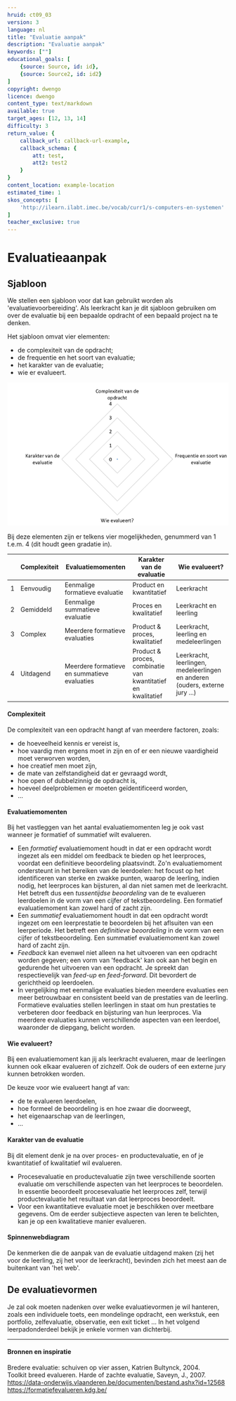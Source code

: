 ```yaml
---
hruid: ct09_03
version: 3
language: nl
title: "Evaluatie aanpak"
description: "Evaluatie aanpak"
keywords: [""]
educational_goals: [
    {source: Source, id: id}, 
    {source: Source2, id: id2}
]
copyright: dwengo
licence: dwengo
content_type: text/markdown
available: true
target_ages: [12, 13, 14]
difficulty: 3
return_value: {
    callback_url: callback-url-example,
    callback_schema: {
        att: test,
        att2: test2
    }
}
content_location: example-location
estimated_time: 1
skos_concepts: [
    'http://ilearn.ilabt.imec.be/vocab/curr1/s-computers-en-systemen'
]
teacher_exclusive: true
---
```


# Evaluatieaanpak

## Sjabloon

We stellen een sjabloon voor dat kan gebruikt worden als 'evaluatievoorbereiding'.
Als leerkracht kan je dit sjabloon gebruiken om over de evaluatie bij een bepaalde opdracht of een bepaald project na te denken.

Het sjabloon omvat vier elementen:<br>
- de complexiteit van de opdracht;
- de frequentie en het soort van evaluatie;
- het karakter van de evaluatie;
- wie er evalueert.
  
![Evaluatiesjabloon](embed/spindiagram.png)

Bij deze elementen zijn er telkens vier mogelijkheden, genummerd van 1 t.e.m. 4 (dit houdt geen gradatie in).


||Complexiteit|Evaluatiemomenten|Karakter van de evaluatie|Wie evalueert?|
|--|------------|-----------------|----------------------|--------------|
|1|Eenvoudig|Eenmalige formatieve evaluatie|Product en kwantitatief|Leerkracht|
|2|Gemiddeld|Eenmalige summatieve evaluatie|Proces en kwalitatief|Leerkracht en leerling|
|3|Complex|Meerdere formatieve evaluaties|Product & proces, kwalitatief|Leerkracht, leerling en medeleerlingen|
|4|Uitdagend|Meerdere formatieve en summatieve evaluaties|Product & proces, combinatie van kwantitatief en kwalitatief|Leerkracht, leerlingen, medeleerlingen en anderen (ouders, externe jury ...)|

#### Complexiteit

De complexiteit van een opdracht hangt af van meerdere factoren, zoals:<br>
- de hoeveelheid kennis er vereist is,
- hoe vaardig men ergens moet in zijn en of er een nieuwe vaardigheid moet verworven worden,
- hoe creatief men moet zijn,
- de mate van zelfstandigheid dat er gevraagd wordt,
- hoe open of dubbelzinnig de opdracht is,
- hoeveel deelproblemen er moeten geïdentificeerd worden,
- ...

  
#### Evaluatiemomenten

Bij het vastleggen van het aantal evaluatiemomenten leg je ook vast wanneer je formatief of summatief wilt evalueren.

- Een *formatief* evaluatiemoment houdt in dat er een opdracht wordt ingezet als een middel om feedback te bieden op het leerproces, voordat een definitieve beoordeling plaatsvindt. Zo'n evaluatiemoment ondersteunt in het bereiken van de leerdoelen: het focust op het identificeren van sterke en zwakke punten, waarop de leerling, indien nodig, het leerproces kan bijsturen, al dan niet samen met de leerkracht. Het betreft dus een *tussentijdse beoordeling* van de te evalueren leerdoelen in de vorm van een cijfer of tekstbeoordeling. Een formatief evaluatiemoment  kan zowel hard of zacht zijn. 
- Een *summatief* evaluatiemoment houdt in dat een opdracht wordt ingezet om een leerprestatie te beoordelen bij het aflsuiten van een leerperiode. Het betreft een *definitieve beoordeling* in de vorm van een cijfer of tekstbeoordeling. Een summatief evaluatiemoment kan zowel hard of zacht zijn.  
- *Feedback* kan evenwel niet alleen na het uitvoeren van een opdracht worden gegeven; een vorm van 'feedback' kan ook aan het begin en gedurende het uitvoeren van een opdracht. Je spreekt dan respectievelijk van *feed-up* en *feed-forward*. Dit bevordert de gerichtheid op leerdoelen. 
- In vergelijking met eenmalige evaluaties bieden meerdere evaluaties een meer betrouwbaar en consistent beeld van de prestaties van de leerling. Formatieve evaluaties stellen leerlingen in staat om hun prestaties te verbeteren door feedback en bijsturing van hun leerproces. Via meerdere evaluaties kunnen verschillende aspecten van een leerdoel, waaronder de diepgang, belicht worden.


#### Wie evalueert?

Bij een evaluatiemoment kan jij als leerkracht evalueren, maar de leerlingen kunnen ook elkaar evalueren of zichzelf. Ook de ouders of een externe jury kunnen betrokken worden. 

De keuze voor wie evalueert hangt af van:<br>
- de te evalueren leerdoelen,
- hoe formeel de beoordeling is en hoe zwaar die doorweegt,
- het eigenaarschap van de leerlingen,
-  ...


#### Karakter van de evaluatie

Bij dit element denk je na over proces- en productevaluatie, en of je kwantitatief of kwalitatief wil evalueren.<br>
- Procesevaluatie en productevaluatie zijn twee verschillende soorten evaluatie om verschillende aspecten van het leerproces te beoordelen. In essentie beoordeelt procesevaluatie het leerproces zelf, terwijl productevaluatie het resultaat van dat leerproces beoordeelt.
- Voor een kwantitatieve evaluatie moet je beschikken over meetbare gegevens. Om de eerder subjectieve aspecten van leren te belichten, kan je op een kwalitatieve manier evalueren.  


#### Spinnenwebdiagram

De kenmerken die de aanpak van de evaluatie uitdagend maken (zij het voor de leerling, zij het voor de leerkracht), bevinden zich het meest aan de buitenkant van 'het web'.


## De evaluatievormen

Je zal ook moeten nadenken over welke evaluatievormen je wil hanteren, zoals een individuele toets, een mondelinge opdracht, een werkstuk, een portfolio, zelfevaluatie, observatie, een exit ticket ... 
In het volgend leerpadonderdeel bekijk je enkele vormen van dichterbij.



-----------------------

#### Bronnen en inspiratie #### 

Bredere evaluatie: schuiven op vier assen, Katrien Bultynck, 2004.<br>
Toolkit breed evalueren. Harde of zachte evaluatie, Saveyn, J., 2007. https://data-onderwijs.vlaanderen.be/documenten/bestand.ashx?id=12568<br>
https://formatiefevalueren.kdg.be/ <br>
